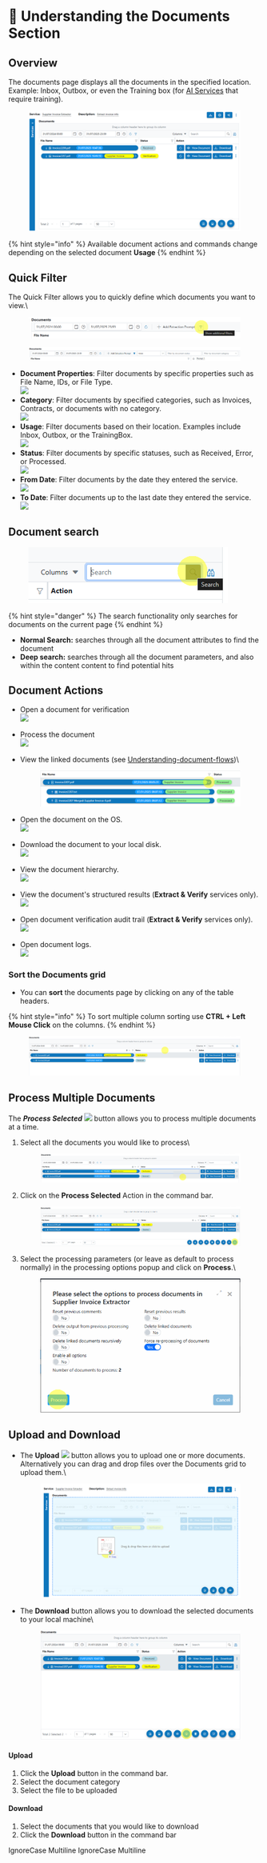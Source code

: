 # 🧠 Understanding the Documents Section

## Overview

The documents page displays all the documents in the specified location. Example: Inbox, Outbox, or even the Training box (for [AI Services](../services/) that require training).

<figure><img src="../assets/image%20%2870%29.png" alt=""><figcaption></figcaption></figure>

{% hint style="info" %}
Available document actions and commands change depending on the selected document **Usage**
{% endhint %}

## Quick Filter

The Quick Filter allows you to quickly define which documents you want to view.\


<div align="left"><figure><img src="../assets/image%20%2811%29%20%281%29%20%281%29%20%281%29%20%281%29.png" alt=""><figcaption></figcaption></figure></div>

<figure><img src="../assets/image%20%2812%29%20%281%29%20%281%29%20%281%29%20%281%29.png" alt=""><figcaption></figcaption></figure>

* **Document Properties**: Filter documents by specific properties such as File Name, IDs, or File Type.\
  ![](<../.gitbook/assets/image (13) (1) (1) (1) (1).png>)
* **Category**: Filter documents by specified categories, such as Invoices, Contracts, or documents with no category.\
  ![](<../.gitbook/assets/image (14) (1) (1) (1) (1).png>)
* **Usage**: Filter documents based on their location. Examples include Inbox, Outbox, or the TrainingBox.\
  ![](<../.gitbook/assets/image (15) (1) (1) (1) (1).png>)
* **Status**: Filter documents by specific statuses, such as Received, Error, or Processed.\
  ![](<../.gitbook/assets/image (16) (1) (1) (1) (1).png>)
* **From Date**: Filter documents by the date they entered the service.\
  ![](<../.gitbook/assets/image (17) (1) (1) (1) (1).png>)
* **To Date**: Filter documents up to the last date they entered the service.\
  ![](<../.gitbook/assets/image (18) (1) (1) (1) (1).png>)

## Document search

<div align="left"><figure><img src="../assets/image%20%2819%29%20%281%29%20%281%29%20%281%29%20%281%29.png" alt=""><figcaption></figcaption></figure></div>

{% hint style="danger" %}
The search functionality only searches for documents on the current page
{% endhint %}

* **Normal Search:** searches through all the document attributes to find the document
* **Deep search:** searches through all the document parameters, and also within the content content to find potential hits

## Document Actions

* Open a document for verification\
  ![](<../.gitbook/assets/image (21) (1) (1) (1) (1).png>)
* Process the document\
  ![](<../.gitbook/assets/image (20) (1) (1) (1) (1).png>)
*   View the linked documents (see [Understanding-document-flows](understanding-document-flows.md))\


    <figure><img src="../assets/image%20%2822%29%20%281%29%20%281%29%20%281%29.png" alt=""><figcaption></figcaption></figure>
* Open the document on the OS.\
  ![](<../.gitbook/assets/image (23) (1) (1) (1).png>)
* Download the document to your local disk.\
  ![](<../.gitbook/assets/image (24) (1) (1) (1).png>)
* View the document hierarchy.\
  ![](<../.gitbook/assets/image (54) (1).png>)
* View the document's structured results (**Extract & Verify** services only).\
  ![](<../.gitbook/assets/image (55) (1).png>)
* Open document verification audit trail (**Extract & Verify** services only).\
  ![](<../.gitbook/assets/image (56) (1).png>)
* Open document logs.\
  ![](<../.gitbook/assets/image (25) (1) (1) (1).png>)

### Sort the Documents grid

* You can **sort** the documents page by clicking on any of the table headers.

{% hint style="info" %}
To sort multiple column sorting use **CTRL + Left Mouse Click** on the columns.
{% endhint %}

<figure><img src="../assets/image%20%2858%29%20%281%29.png" alt=""><figcaption></figcaption></figure>

## Process Multiple Documents

The _**Process Selected**&#x20;_&#x20;![](<../.gitbook/assets/image (59) (1).png>)  button  allows you to process multiple documents at a time.

1.  Select all the documents you would like to process\


    <figure><img src="../assets/image%20%2861%29%20%281%29.png" alt=""><figcaption></figcaption></figure>
2.  Click on the **Process Selected** Action in the command bar.

    <figure><img src="../assets/image%20%2863%29%20%281%29.png" alt=""><figcaption></figcaption></figure>
3.  Select the processing parameters (or leave as default to process normally) in the processing options popup and click on **Process**.\


    <div align="left"><figure><img src="../assets/image%20%2864%29%20%281%29.png" alt=""><figcaption></figcaption></figure></div>

## Upload and Download

*   The **Upload** ![](<../.gitbook/assets/image (65) (1).png>) button allows you to upload one or more documents. Alternatively you can drag and drop files over the Documents grid to upload them.\


    <figure><img src="../assets/image%20%2866%29%20%281%29.png" alt=""><figcaption></figcaption></figure>
*   The **Download** button allows you to download the selected documents to your local machine\


    <figure><img src="../assets/image%20%2867%29%20%281%29.png" alt=""><figcaption></figcaption></figure>

#### Upload

1. Click the **Upload** button in the command bar.
2. Select the document category
3. Select the file to be uploaded

#### Download

1. Select the documents that you would like to download
2. Click the **Download** button in the command bar

 IgnoreCase Multiline IgnoreCase Multiline
